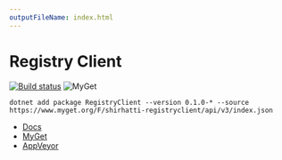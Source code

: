 ```yaml
---
outputFileName: index.html
---
```

# Registry Client

[![Build status](https://ci.appveyor.com/api/projects/status/39wuvnkvpg0ahyya?svg=true)](https://ci.appveyor.com/project/shirhatti/registryclient)
![MyGet](https://img.shields.io/myget/shirhatti-registryclient/v/RegistryClient.svg)

```
dotnet add package RegistryClient --version 0.1.0-* --source https://www.myget.org/F/shirhatti-registryclient/api/v3/index.json
```

- [Docs](https://cdn.rawgit.com/shirhatti/RegistryClient/gh-pages/)
- [MyGet](https://www.myget.org/feed/shirhatti-registryclient/package/nuget/RegistryClient)
- [AppVeyor](https://ci.appveyor.com/project/shirhatti/registryclient)